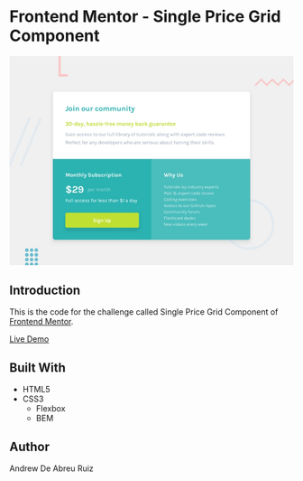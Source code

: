 # Frontend Mentor - Single Price Grid Component

![Design preview for the Single Price Grid Component coding challenge](./design/desktop-preview.jpg)

## Introduction

This is the code for the challenge called Single Price Grid Component of [Frontend Mentor](https://www.frontendmentor.io/challenges/single-price-grid-component-5ce41129d0ff452fec5abbbc).

[Live Demo](https://www.frontendmentor.io/challenges/single-price-grid-component-5ce41129d0ff452fec5abbbc)

## Built With

* HTML5
* CSS3
  * Flexbox
  * BEM

## Author

Andrew De Abreu Ruiz